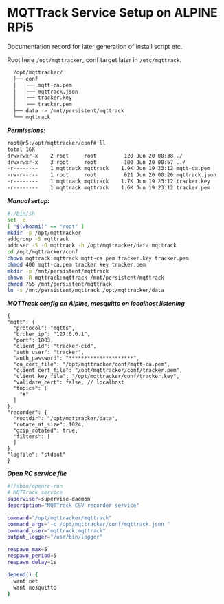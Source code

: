 
# MQTTrack Service Setup on ALPINE RPi5

Documentation record for later generation of install script etc.

Root here `/opt/mqttracker`, conf target later in `/etc/mqttrack`.

  ```sh
    /opt/mqttracker/
    ├── conf
    │   ├── mqtt-ca.pem
    │   ├── mqttrack.json
    │   ├── tracker.key
    │   └── tracker.pem
    ├── data -> /mnt/persistent/mqttrack
    └── mqttrack
  ```

***Permissions:***

  ```sh
  root@r5:/opt/mqttracker/conf# ll
  total 16K
  drwxrwxr-x    2 root     root         120 Jun 20 00:38 ./
  drwxrwxr-x    3 root     root         100 Jun 20 00:57 ../
  -r--------    1 mqttrack mqttrack    1.9K Jun 19 23:12 mqtt-ca.pem
  -rw-r--r--    1 root     root         621 Jun 20 00:26 mqttrack.json
  -r--------    1 mqttrack mqttrack    1.7K Jun 19 23:12 tracker.key
  -r--------    1 mqttrack mqttrack    1.6K Jun 19 23:12 tracker.pem
  ```

***Manual setup:***

  ```sh
  #!/bin/sh
  set -e
  [ "$(whoami)" == "root" ]
  mkdir -p /opt/mqttracker
  addgroup -S mqttrack
  adduser -S -G mqttrack -h /opt/mqttracker/data mqttrack
  cd /opt/mqttracker/conf
  chown mqttrack:mqttrack mqtt-ca.pem tracker.key tracker.pem
  chmod 400 mqtt-ca.pem tracker.key tracker.pem
  mkdir -p /mnt/persistent/mqttrack
  chown -R mqttrack:mqttrack /mnt/persistent/mqttrack
  chmod 755 /mnt/persistent/mqttrack
  ln -s /mnt/persistent/mqttrack /opt/mqttracker/data
  ```

***MQTTrack config on Alpine, mosquitto on localhost listening***

  ```jsonc
  {
  "mqtt": {
    "protocol": "mqtts",
    "broker_ip": "127.0.0.1",
    "port": 1883,
    "client_id": "tracker-cid",
    "auth_user": "tracker",
    "auth_password": "*********************",
    "ca_cert_file": "/opt/mqttracker/conf/mqtt-ca.pem",
    "client_cert_file": "/opt/mqttracker/conf/tracker.pem",
    "client_key_file": "/opt/mqttracker/conf/tracker.key",
    "validate_cert": false, // localhost
    "topics": [
      "#"
    ]
  },
  "recorder": {
    "rootdir": "/opt/mqttracker/data",
    "rotate_at_size": 1024,
    "gzip_rotated": true,
    "filters": [
    ]
  },
  "logfile": "stdout"
  }
  ```

***Open RC service file***

  ```sh
  #!/sbin/openrc-run
  # MQTTrack service
  supervisor=supervise-daemon
  description="MQTTrack CSV recorder service"

  command="/opt/mqttracker/mqttrack"
  command_args="-c /opt/mqttracker/conf/mqttrack.json "
  command_user="mqttrack:mqttrack"
  output_logger="/usr/bin/logger"

  respawn_max=5
  respawn_period=5
  respawn_delay=1s

  depend() {
    want net
    want mosquitto
  }
  ```
